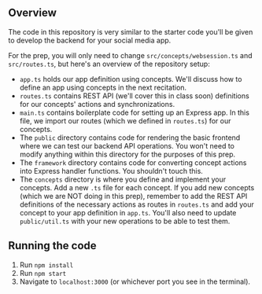 ## Overview

The code in this repository is very similar to the starter code you'll be given to develop the backend for your social media app. 

For the prep, you will only need to change `src/concepts/websession.ts` and `src/routes.ts`, but here's an overview of the repository setup:

- `app.ts` holds our app definition using concepts. We'll discuss how to define an app using concepts in the next recitation.
- `routes.ts` contains REST API (we'll cover this in class soon) definitions for our concepts' actions and synchronizations.
- `main.ts` contains boilerplate code for setting up an Express app. In this file, we import our routes (which we defined in `routes.ts`) for our concepts.
- The `public` directory contains code for rendering the basic frontend where we can test our backend API operations. You won't need to modify anything within this directory for the purposes of this prep.
- The `framework` directory contains code for converting concept actions into Express handler functions. You shouldn't touch this.
- The `concepts` directory is where you define and implement your concepts. Add a new `.ts` file for each concept. If you add new concepts (which we are NOT doing in this prep), remember to add the REST API definitions of the necessary actions as routes in `routes.ts` and add your concept to your app definition in `app.ts`. You'll also need to update `public/util.ts` with your new operations to be able to test them.

## Running the code

1. Run `npm install`
2. Run `npm start`
3. Navigate to `localhost:3000` (or whichever port you see in the terminal).